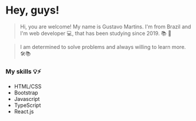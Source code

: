 # Hey, guys!

> Hi, you are welcome! My name is Gustavo Martins. I'm from Brazil and I'm web developer 💻, that has been studying since 2019. 📚 📅
  
> I am determined to solve problems and always willing to learn more. 🛠📚

### My skills 💡⚡
- HTML/CSS
- Bootstrap
- Javascript
- TypeScript
- React.js

